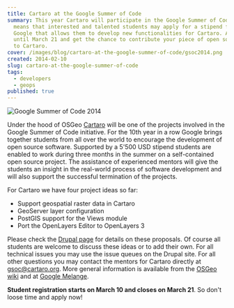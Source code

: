 ```yaml
---
title: Cartaro at the Google Summer of Code
summary: This year Cartaro will participate in the Google Summer of Code. This
  means that interested and talented students may apply for a stipend from
  Google that allows them to develop new functionalities for Cartaro. Apply
  until March 21 and get the chance to contribute your piece of open source code
  to Cartaro.
cover: /images/blog/cartaro-at-the-google-summer-of-code/gsoc2014.png
created: 2014-02-10
slug: cartaro-at-the-google-summer-of-code
tags:
  - developers
  - geops
published: true
---
```


![Google Summer of Code 2014](/images/blog/cartaro-at-the-google-summer-of-code/gsoc2014.png)

Under the hood of OSGeo [Cartaro](http://cartaro.org) will be one of the projects involved in the Google Summer of Code initiative. For the 10th year in a row Google brings together students from all over the world to encourage the development of open source software. Supported by a 5'500 USD stipend students are enabled to work during three months in the summer on a self-contained open source project. The assistance of experienced mentors will give the students an insight in the real-world process of software development and will also support the successful termination of the projects.

For Cartaro we have four project ideas so far:

- Support geospatial raster data in Cartaro
- GeoServer layer configuration
- PostGIS support for the Views module
- Port the OpenLayers Editor to OpenLayers 3

Please check the [Drupal page](https://groups.drupal.org/node/407408) for details on these proposals. Of course all students are welcome to discuss these ideas or to add their own. For all technical issues you may use the issue queues on the Drupal site. For all other questions you may contact the mentors for Cartaro directly at gsoc@cartaro.org. More general information is available from the [OSGeo wiki](http://wiki.osgeo.org/wiki/Google_Summer_of_Code) and at [Google Melange](www.google-melange.com).

**Student registration starts on March 10 and closes on March 21**. So don't loose time and apply now!
